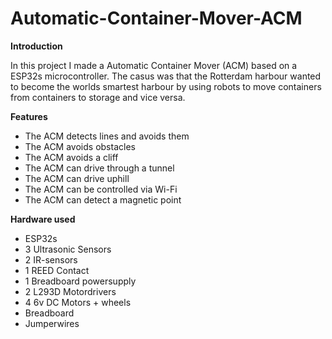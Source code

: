# Automatic-Container-Mover-ACM

**Introduction**

In this project I made a Automatic Container Mover (ACM) based on a ESP32s microcontroller. The casus was that the Rotterdam harbour wanted to become the worlds smartest harbour by using robots to move containers from containers to storage and vice versa. 

**Features**

- The ACM detects lines and avoids them
- The ACM avoids obstacles
- The ACM avoids a cliff
- The ACM can drive through a tunnel
- The ACM can drive uphill
- The ACM can be controlled via Wi-Fi 
- The ACM can detect a magnetic point

**Hardware used**

- ESP32s
- 3 Ultrasonic Sensors
- 2 IR-sensors
- 1 REED Contact
- 1 Breadboard powersupply
- 2 L293D Motordrivers
- 4 6v DC Motors + wheels
- Breadboard
- Jumperwires

